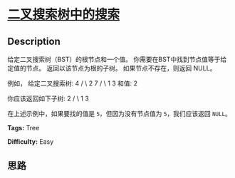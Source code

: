 # [二叉搜索树中的搜索][title]

## Description

给定二叉搜索树（BST）的根节点和一个值。 你需要在BST中找到节点值等于给定值的节点。 返回以该节点为根的子树。 如果节点不存在，则返回 NULL。

例如，
            给定二叉搜索树:                4           / \          2   7         / \        1   3        和值: 2    

你应该返回如下子树:
                  2              / \           1   3    

在上述示例中，如果要找的值是 `5`，但因为没有节点值为 `5`，我们应该返回 `NULL`。


**Tags:** Tree

**Difficulty:** Easy

## 思路

[title]: https://leetcode-cn.com/problems/search-in-a-binary-search-tree
